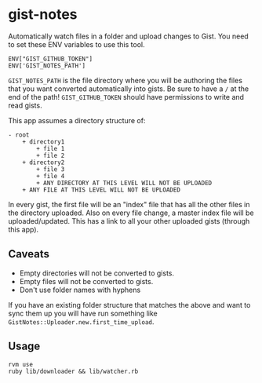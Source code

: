 # gist-notes

Automatically watch files in a folder and upload changes to Gist. You need to set these ENV variables to use this tool.

```
ENV["GIST_GITHUB_TOKEN"]
ENV['GIST_NOTES_PATH']
```

`GIST_NOTES_PATH` is the file directory where you will be authoring the files that you want converted automatically into gists. Be sure to have a `/` at the end of the path! `GIST_GITHUB_TOKEN` should have permissions to write and read gists.

This app assumes a directory structure of:

```
- root
    + directory1
        + file 1
        + file 2
    + directory2
        + file 3
        + file 4
        + ANY DIRECTORY AT THIS LEVEL WILL NOT BE UPLOADED
    + ANY FILE AT THIS LEVEL WILL NOT BE UPLOADED 
```

In every gist, the first file will be an "index" file that has all the other files in the directory uploaded.
Also on every file change, a master index file will be uploaded/updated. This has a link to all your other uploaded gists (through this app).


## Caveats
- Empty directories will not be converted to gists. 
- Empty files will not be converted to gists. 
- Don't use folder names with hyphens

If you have an existing folder structure that matches the above and want to sync them up you will have run something like `GistNotes::Uploader.new.first_time_upload`.

## Usage

```
rvm use
ruby lib/downloader && lib/watcher.rb
```
